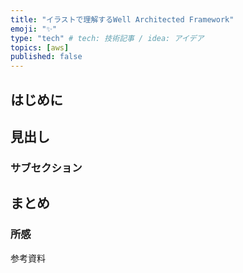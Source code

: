 ```yaml
---
title: "イラストで理解するWell Architected Framework"
emoji: "✨"
type: "tech" # tech: 技術記事 / idea: アイデア
topics: [aws]
published: false
---
```

## はじめに


## 見出し
### サブセクション

## まとめ
### 所感
参考資料
